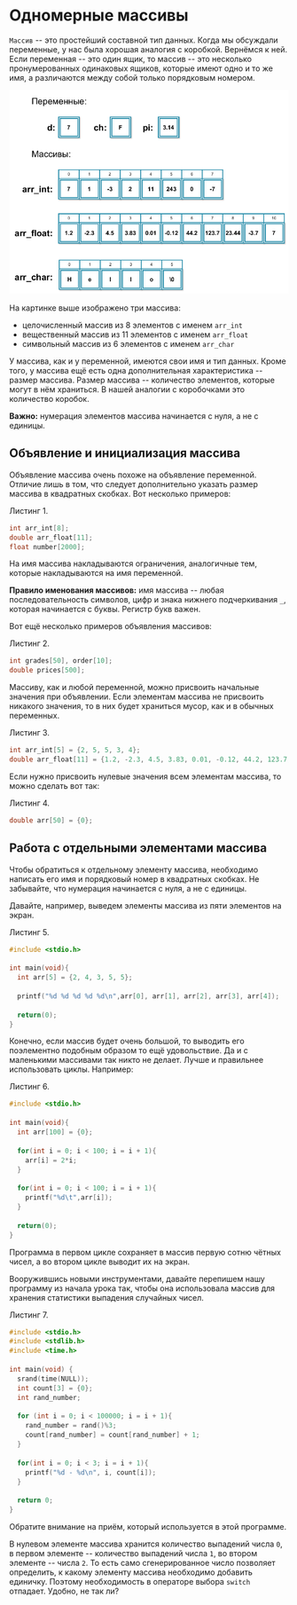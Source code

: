 # Одномерные массивы

`Массив` -- это простейший составной тип данных. Когда мы обсуждали переменные, у нас была хорошая аналогия с коробкой. Вернёмся к ней. Если переменная -- это один ящик, то массив -- это несколько пронумерованных одинаковых ящиков, которые имеют одно и то же имя, а различаются между собой только порядковым номером.

![Переменные и массивы. Аналогия с коробками](./arrays.png)

На картинке выше изображено три массива:

* целочисленный массив из 8 элементов с именем `arr_int`
* вещественный массив из 11 элементов с именем `arr_float`
* символьный массив из 6 элементов с именем `arr_char`

У массива, как и у переменной, имеются свои имя и тип данных. Кроме того, у массива ещё есть одна дополнительная характеристика -- размер массива. Размер массива -- количество элементов, которые могут в нём храниться. В нашей аналогии с коробочками это количество коробок.

**Важно:** нумерация элементов массива начинается с нуля, а не с единицы.

## Объявление и инициализация массива

Объявление массива очень похоже на объявление переменной. Отличие лишь в том, что следует дополнительно указать размер массива в квадратных скобках. Вот несколько примеров:

Листинг 1.

```c
int arr_int[8];
double arr_float[11];
float number[2000];
```

На имя массива накладываются ограничения, аналогичные тем, которые накладываются на имя переменной.

**Правило именования массивов:** имя массива -- любая последовательность символов, цифр и знака нижнего подчеркивания `_`, которая начинается с буквы. Регистр букв важен.

Вот ещё несколько примеров объявления массивов:

Листинг 2.

```c
int grades[50], order[10];
double prices[500];
```

Массиву, как и любой переменной, можно присвоить начальные значения при объявлении. Если элементам массива не присвоить никакого значения, то в них будет храниться мусор, как и в обычных переменных.

Листинг 3.

```c
int arr_int[5] = {2, 5, 5, 3, 4};
double arr_float[11] = {1.2, -2.3, 4.5, 3.83, 0.01, -0.12, 44.2, 123.7, 23.44, -3.7, 7};
```

Если нужно присвоить нулевые значения всем элементам массива, то можно сделать вот так:

Листинг 4.

```c
double arr[50] = {0};
```

## Работа с отдельными элементами массива

Чтобы обратиться к отдельному элементу массива, необходимо написать его имя и порядковый номер в квадратных скобках. Не забывайте, что нумерация начинается с нуля, а не с единицы.

Давайте, например, выведем элементы массива из пяти элементов на экран.

Листинг 5.

```c
#include <stdio.h>

int main(void){
  int arr[5] = {2, 4, 3, 5, 5};

  printf("%d %d %d %d %d\n",arr[0], arr[1], arr[2], arr[3], arr[4]);

  return(0);
}
```

Конечно, если массив будет очень большой, то выводить его поэлементно подобным образом то ещё удовольствие. Да и с маленькими массивами так никто не делает. Лучше и правильнее использовать циклы. Например:

Листинг 6.

```c
#include <stdio.h>

int main(void){
  int arr[100] = {0};

  for(int i = 0; i < 100; i = i + 1){
    arr[i] = 2*i;
  }

  for(int i = 0; i < 100; i = i + 1){
    printf("%d\t",arr[i]);
  }

  return(0);
}
```

Программа в первом цикле сохраняет в массив первую сотню чётных чисел, а во втором цикле выводит их на экран.

Вооружившись новыми инструментами, давайте перепишем нашу программу из начала урока так, чтобы она использовала массив для хранения статистики выпадения случайных чисел.

Листинг 7.

```c
#include <stdio.h>
#include <stdlib.h>
#include <time.h>

int main(void) {
  srand(time(NULL));
  int count[3] = {0};
  int rand_number;

  for (int i = 0; i < 100000; i = i + 1){
    rand_number = rand()%3;
    count[rand_number] = count[rand_number] + 1;
  }

  for(int i = 0; i < 3; i = i + 1){
    printf("%d - %d\n", i, count[i]);
  }

  return 0;
}
```

Обратите внимание на приём, который используется в этой программе.

В нулевом элементе массива хранится количество выпадений числа `0`, в первом элементе -- количество выпадений числа `1`, во втором элементе -- числа `2`. То есть само сгенерированное число позволяет определить, к какому элементу массива необходимо добавить единичку. Поэтому необходимость в операторе выбора `switch` отпадает. Удобно, не так ли?
